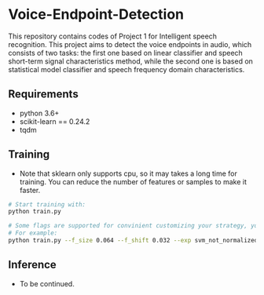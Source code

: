 #  Voice-Endpoint-Detection

This repository contains codes of Project 1 for Intelligent speech recognition. This project
aims to detect the voice endpoints in audio, which consists of two tasks: the first one based 
on linear classifier and speech short-term signal characteristics method, while the second one
is based on statistical model classifier and speech frequency domain characteristics.

## Requirements

- python 3.6+
- scikit-learn == 0.24.2
- tqdm

## Training
- Note that sklearn only supports cpu, so it may takes a long time for training. You can reduce the number of features
or samples to make it faster.
```bash
# Start training with: 
python train.py

# Some flags are supported for convinient customizing your strategy, you can check them in train.py.
# For example: 
python train.py --f_size 0.064 --f_shift 0.032 --exp svm_not_normalized --save_name train --model svm
```

## Inference
- To be continued.


